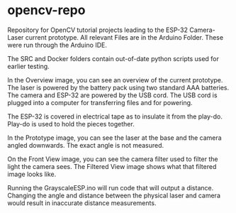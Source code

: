 # opencv-repo
Repository for OpenCV tutorial projects leading to the ESP-32 Camera-Laser current prototype.
All relevant Files are in the Arduino Folder. These were run through the Arduino IDE.

The SRC and Docker folders contain out-of-date python scripts used for earlier testing.

In the Overview image, you can see an overview of the current prototype.
The laser is powered by the battery pack using two standard AAA batteries. 
The camera and ESP-32 are powered by the USB cord. 
The USB cord is plugged into a computer for transferring files and for powering.

The ESP-32 is covered in electrical tape as to insulate it from the play-do.
Play-do is used to hold the pieces together.

In the Prototype image, you can see the laser at the base and the camera angled downwards.
The exact angle is not measured.

On the Front View image, you can see the camera filter used to filter the light the camera sees.
The Filtered View image shows what that filtered image looks like.

Running the GrayscaleESP.ino will run code that will output a distance.
Changing the angle and distance between the physical laser and camera would result in inaccurate distance measurements.
